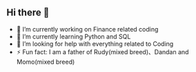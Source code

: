 ## Hi there 👋
- 🔭 I’m currently working on Finance related coding
- 🌱 I’m currently learning Python and SQL
- 🤔 I’m looking for help with everything related to Coding
- ⚡ Fun fact: I am a father of Rudy(mixed breed)、Dandan and Momo(mixed breed)

<!--
**DeanNate/DeanNate** is a ✨ _special_ ✨ repository because its `README.md` (this file) appears on your GitHub profile.




